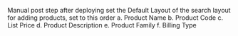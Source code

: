 Manual post step after deploying set the Default Layout of the search layout for adding products, set to this order
a. Product Name
b. Product Code
c. List Price
d. Product Description
e. Product Family
f. Billing Type